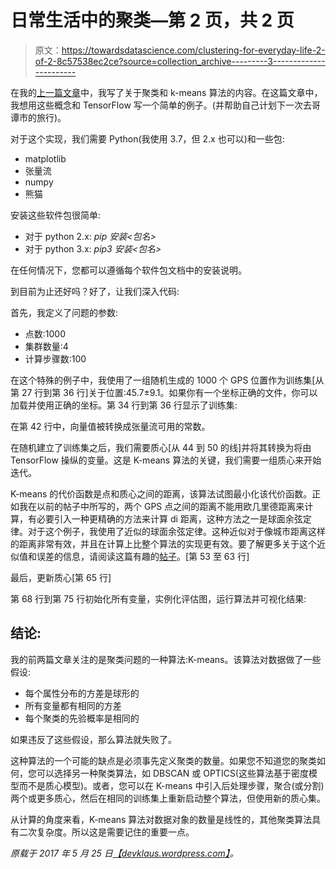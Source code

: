 # 日常生活中的聚类—第 2 页，共 2 页

> 原文：<https://towardsdatascience.com/clustering-for-everyday-life-2-of-2-8c57538ec2ce?source=collection_archive---------3----------------------->

在我的[上一篇文章](https://devklaus.wordpress.com/2017/05/14/clustering-for-everyday-life-1-of-2/)中，我写了关于聚类和 k-means 算法的内容。在这篇文章中，我想用这些概念和 TensorFlow 写一个简单的例子。(并帮助自己计划下一次去哥谭市的旅行)。

对于这个实现，我们需要 Python(我使用 3.7，但 2.x 也可以)和一些包:

*   matplotlib
*   张量流
*   numpy
*   熊猫

安装这些软件包很简单:

*   对于 python 2.x: *pip 安装<包名>*
*   对于 python 3.x: *pip3 安装<包名>*

在任何情况下，您都可以遵循每个软件包文档中的安装说明。

到目前为止还好吗？好了，让我们深入代码:

首先，我定义了问题的参数:

*   点数:1000
*   集群数量:4
*   计算步骤数:100

在这个特殊的例子中，我使用了一组随机生成的 1000 个 GPS 位置作为训练集[从第 27 行到第 36 行]关于位置:45.7±9.1。如果你有一个坐标正确的文件，你可以加载并使用正确的坐标。第 34 行到第 36 行显示了训练集:

在第 42 行中，向量值被转换成张量流可用的常数。

在随机建立了训练集之后，我们需要质心[从 44 到 50 的线]并将其转换为将由 TensorFlow 操纵的变量。这是 K-means 算法的关键，我们需要一组质心来开始迭代。

K-means 的代价函数是点和质心之间的距离，该算法试图最小化该代价函数。正如我在以前的帖子中所写的，两个 GPS 点之间的距离不能用欧几里德距离来计算，有必要引入一种更精确的方法来计算 di 距离，这种方法之一是球面余弦定律。对于这个例子，我使用了近似的球面余弦定律。这种近似对于像城市距离这样的距离非常有效，并且在计算上比整个算法的实现更有效。要了解更多关于这个近似值和误差的信息，请阅读这篇有趣的[帖子](http://jonisalonen.com/2014/computing-distance-between-coordinates-can-be-simple-and-fast/)。[第 53 至 63 行]

最后，更新质心[第 65 行]

第 68 行到第 75 行初始化所有变量，实例化评估图，运行算法并可视化结果:

## 结论:

我的前两篇文章关注的是聚类问题的一种算法:K-means。该算法对数据做了一些假设:

*   每个属性分布的方差是球形的
*   所有变量都有相同的方差
*   每个聚类的先验概率是相同的

如果违反了这些假设，那么算法就失败了。

这种算法的一个可能的缺点是必须事先定义聚类的数量。如果您不知道您的聚类如何，您可以选择另一种聚类算法，如 DBSCAN 或 OPTICS(这些算法基于密度模型而不是质心模型)。或者，您可以在 K-means 中引入后处理步骤，聚合(或分割)两个或更多质心，然后在相同的训练集上重新启动整个算法，但使用新的质心集。

从计算的角度来看，K-means 算法对数据对象的数量是线性的，其他聚类算法具有二次复杂度。所以这是需要记住的重要一点。

*原载于 2017 年 5 月 25 日*[*【devklaus.wordpress.com】*](https://devklaus.wordpress.com/2017/05/25/clustering-for-everyday-life%E2%80%8A-%E2%80%8A2-of-2/)*。*
